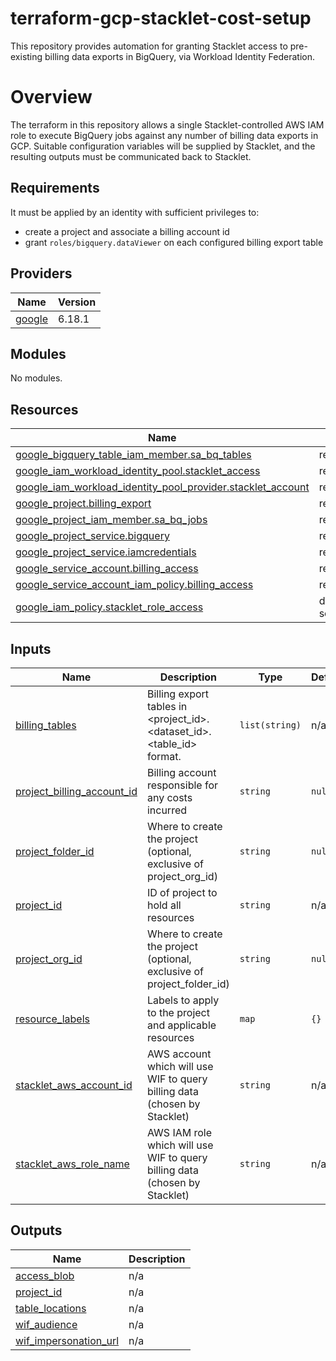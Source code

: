 # terraform-gcp-stacklet-cost-setup

This repository provides automation for granting Stacklet access to pre-existing billing data exports in BigQuery, via Workload Identity Federation.

# Overview

The terraform in this repository allows a single Stacklet-controlled AWS IAM role to execute BigQuery jobs against any number of billing data exports in GCP. Suitable configuration variables will be supplied by Stacklet, and the resulting outputs must be communicated back to Stacklet.

<!-- BEGIN_TF_DOCS -->
## Requirements

It must be applied by an identity with sufficient privileges to:
* create a project and associate a billing account id
* grant `roles/bigquery.dataViewer` on each configured billing export table

## Providers

| Name | Version |
|------|---------|
| <a name="provider_google"></a> [google](#provider\_google) | 6.18.1 |

## Modules

No modules.

## Resources

| Name | Type |
|------|------|
| [google_bigquery_table_iam_member.sa_bq_tables](https://registry.terraform.io/providers/hashicorp/google/latest/docs/resources/bigquery_table_iam) | resource |
| [google_iam_workload_identity_pool.stacklet_access](https://registry.terraform.io/providers/hashicorp/google/latest/docs/resources/iam_workload_identity_pool) | resource |
| [google_iam_workload_identity_pool_provider.stacklet_account](https://registry.terraform.io/providers/hashicorp/google/latest/docs/resources/iam_workload_identity_pool_provider) | resource |
| [google_project.billing_export](https://registry.terraform.io/providers/hashicorp/google/latest/docs/resources/google_project) | resource |
| [google_project_iam_member.sa_bq_jobs](https://registry.terraform.io/providers/hashicorp/google/latest/docs/resources/google_project_iam) | resource |
| [google_project_service.bigquery](https://registry.terraform.io/providers/hashicorp/google/latest/docs/resources/google_project_service) | resource |
| [google_project_service.iamcredentials](https://registry.terraform.io/providers/hashicorp/google/latest/docs/resources/google_project_service) | resource |
| [google_service_account.billing_access](https://registry.terraform.io/providers/hashicorp/google/latest/docs/resources/google_service_account) | resource |
| [google_service_account_iam_policy.billing_access](https://registry.terraform.io/providers/hashicorp/google/latest/docs/resources/google_service_account_iam) | resource |
| [google_iam_policy.stacklet_role_access](https://registry.terraform.io/providers/hashicorp/google/latest/docs/data-sources/iam_policy) | data source |

## Inputs

| Name | Description | Type | Default | Required |
|------|-------------|------|---------|:--------:|
| <a name="input_billing_tables"></a> [billing\_tables](#input\_billing\_tables) | Billing export tables in <project\_id>.<dataset\_id>.<table\_id> format. | `list(string)` | n/a | yes |
| <a name="input_project_billing_account_id"></a> [project\_billing\_account\_id](#input\_project\_billing\_account\_id) | Billing account responsible for any costs incurred | `string` | `null` | no |
| <a name="input_project_folder_id"></a> [project\_folder\_id](#input\_project\_folder\_id) | Where to create the project (optional, exclusive of project\_org\_id) | `string` | `null` | no |
| <a name="input_project_id"></a> [project\_id](#input\_project\_id) | ID of project to hold all resources | `string` | n/a | yes |
| <a name="input_project_org_id"></a> [project\_org\_id](#input\_project\_org\_id) | Where to create the project (optional, exclusive of project\_folder\_id) | `string` | `null` | no |
| <a name="input_resource_labels"></a> [resource\_labels](#input\_resource\_labels) | Labels to apply to the project and applicable resources | `map` | `{}` | no |
| <a name="input_stacklet_aws_account_id"></a> [stacklet\_aws\_account\_id](#input\_stacklet\_aws\_account\_id) | AWS account which will use WIF to query billing data (chosen by Stacklet) | `string` | n/a | yes |
| <a name="input_stacklet_aws_role_name"></a> [stacklet\_aws\_role\_name](#input\_stacklet\_aws\_role\_name) | AWS IAM role which will use WIF to query billing data (chosen by Stacklet) | `string` | n/a | yes |

## Outputs

| Name | Description |
|------|-------------|
| <a name="output_access_blob"></a> [access\_blob](#output\_access\_blob) | n/a |
| <a name="output_project_id"></a> [project\_id](#output\_project\_id) | n/a |
| <a name="output_table_locations"></a> [table\_locations](#output\_table\_locations) | n/a |
| <a name="output_wif_audience"></a> [wif\_audience](#output\_wif\_audience) | n/a |
| <a name="output_wif_impersonation_url"></a> [wif\_impersonation\_url](#output\_wif\_impersonation\_url) | n/a |
<!-- END_TF_DOCS -->
